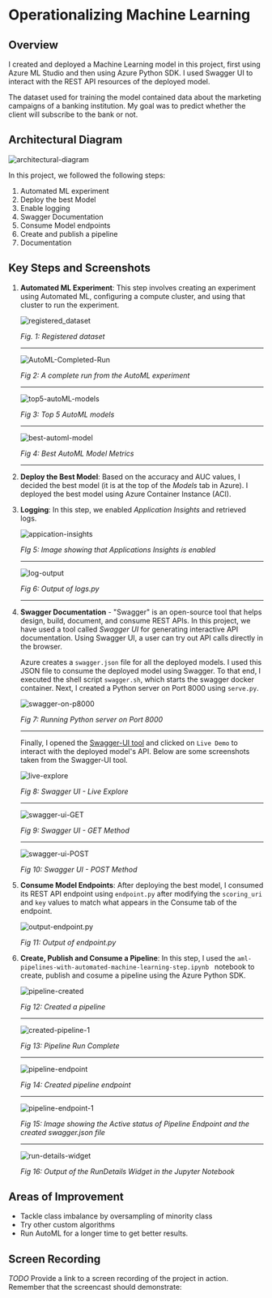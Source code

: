 

# Operationalizing Machine Learning

## Overview

I created and deployed a Machine Learning model in this project, first using Azure ML Studio and then using Azure Python SDK. I used Swagger UI to interact with the REST API resources of the deployed model.

The dataset used for training the model contained data about the marketing campaigns of a banking institution. My goal was to predict whether the client will subscribe to the bank or not.

## Architectural Diagram

![architectural-diagram](images/architectural_diagram.png)

In this project, we followed the following steps:

1. Automated ML experiment
2. Deploy the best Model
3. Enable logging
4. Swagger Documentation
5. Consume Model endpoints
6. Create and publish a pipeline
7. Documentation

## Key Steps and Screenshots
1. **Automated ML Experiment**: This step involves creating an experiment using Automated ML, configuring a compute cluster, and using that cluster to run the experiment.

   ![registered_dataset](images/registered_datasets.png)

   *Fig. 1: Registered dataset*

   ---

   ![AutoML-Completed-Run](images/best_model.png)

   *Fig 2: A complete run from the AutoML experiment*

   ---

   ![top5-autoML-models](images/top5_models.png)

   *Fig 3: Top 5 AutoML models*

   ---

   ![best-automl-model](images/best_model_metrics.png)

   *Fig 4: Best AutoML Model Metrics*

   ---

2. **Deploy the Best Model**: Based on the accuracy and AUC values, I decided the best model (it is at the top of the *Models* tab in Azure). I deployed the best model using Azure Container Instance (ACI).

3. **Logging**: In this step, we enabled *Application Insights* and retrieved logs.

   ![appication-insights](images/appications_insights_enabled.png)

   *FIg 5: Image showing that Applications Insights is enabled*

   ---

   ![log-output](images/logs_output.png)

   *Fig 6: Output of logs.py*

   ---

4. **Swagger Documentation** - "Swagger" is an open-source tool that helps design, build, document, and consume REST APIs. In this project, we have used a tool called *Swagger UI* for generating interactive API documentation. Using Swagger UI, a user can try out API calls directly in the browser.

   Azure creates a `swagger.json` file for all the deployed models. I used this JSON file to consume the deployed model using Swagger. To that end, I executed the shell script `swagger.sh`, which starts the swagger docker container. Next, I created a Python server on Port 8000 using `serve.py`.

   ![swagger-on-p8000](images/swagger_on_8000.png)

   *Fig 7: Running Python server on Port 8000*

   ---

   Finally, I opened the [Swagger-UI tool](https://swagger.io/tools/swagger-ui/) and clicked on `Live Demo` to interact with the deployed model's API. Below are some screenshots taken from the Swagger-UI tool.

   ![live-explore](images/swagger_live_explore.png)

   *Fig 8: Swagger UI - Live Explore*

   ---

   ![swagger-ui-GET](images/swagger_get.png)

   *Fig 9: Swagger UI - GET Method*

   ---

   ![swagger-ui-POST](images/swagger_post.png)

   *Fig 10: Swagger UI - POST Method*

5. **Consume Model Endpoints**: After deploying the best model, I consumed its REST API endpoint using `endpoint.py` after modifying the `scoring_uri` and `key` values to match what appears in the Consume tab of the endpoint.

   ![output-endpoint.py](images/endpoint_output.png)

   *Fig 11: Output of endpoint.py*

6. **Create, Publish and Consume a Pipeline**: In this step, I used the `aml-pipelines-with-automated-machine-learning-step.ipynb ` notebook to create, publish and cosume a pipeline using the Azure Python SDK.

   ![pipeline-created](images/pipeline_created.png)

   *Fig 12: Created a pipeline*

   ---

   ![created-pipeline-1](images/pipeline_created_1.png)

   *Fig 13: Pipeline Run Complete*

   ---

   ![pipeline-endpoint](images/pipeline_endpoint.png)

   *Fig 14: Created pipeline endpoint*

   ---

   ![pipeline-endpoint-1](images/pipeline_endpoint_1.png)

   *Fig 15: Image showing the Active status of Pipeline Endpoint and the created swagger.json file*

   ---

   ![run-details-widget](images/use_rundetails_widget_output.png)

   *Fig 16: Output of the RunDetails Widget in the Jupyter Notebook*

## Areas of Improvement

* Tackle class imbalance by oversampling of minority class
* Try other custom algorithms
* Run AutoML for a longer time to get better results.

## Screen Recording

*TODO* Provide a link to a screen recording of the project in action. Remember that the screencast should demonstrate:

